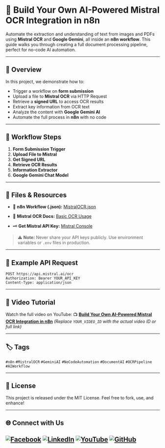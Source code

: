 # 🧠 Build Your Own AI-Powered Mistral OCR Integration in n8n

Automate the extraction and understanding of text from images and PDFs using **Mistral OCR** and **Google Gemini**, all inside an **n8n workflow**. This guide walks you through creating a full document processing pipeline, perfect for no-code AI automation.

---

## 🚀 Overview

In this project, we demonstrate how to:

* Trigger a workflow on **form submission**
* Upload a file to **Mistral OCR** via HTTP Request
* Retrieve a **signed URL** to access OCR results
* Extract key information from OCR text
* Analyze the content with **Google Gemini AI**
* Automate the full process in **n8n** with no code

---

## 🧩 Workflow Steps

1. **Form Submission Trigger**
2. **Upload File to Mistral**
3. **Get Signed URL**
4. **Retrieve OCR Results**
5. **Information Extractor**
6. **Google Gemini Chat Model**

---

## 📁 Files & Resources

* 🔗 **n8n Workflow (.json):**
  [MistralOCR.json](https://github.com/matinict/MyN8N/blob/main/MistralOCR.json)

* 📖 **Mistral OCR Docs:**
  [Basic OCR Usage](https://docs.mistral.ai/capabilities/OCR/basic_ocr/)

* 🗝️ **Get Mistral API Key:**
  [Mistral Console](https://console.mistral.ai/api-keys)

> ⚠️ **Note:** Never share your API keys publicly. Use environment variables or `.env` files in production.

---

## 🔧 Example API Request

```http
POST https://api.mistral.ai/ocr
Authorization: Bearer YOUR_API_KEY
Content-Type: application/json
```

---

## 🎥 Video Tutorial

Watch the full video on YouTube:
📺 **[Build Your Own AI-Powered Mistral OCR Integration in n8n](https://www.youtube.com/watch?v=w3qodnA0sL0)**
*(Replace `YOUR_VIDEO_ID` with the actual video ID or full link)*

---

## 🏷️ Tags

`#n8n` `#MistralOCR` `#GeminiAI` `#NoCodeAutomation` `#DocumentAI` `#OCRPipeline` `#AIWorkflow`

---

## 📌 License

This project is released under the MIT License.
Feel free to fork, use, and enhance!

---


## 🌐 Connect with Us

[![Facebook](https://img.shields.io/badge/Follow-Facebook-1877F2?logo=facebook&logoColor=white)](https://web.facebook.com/Playownai/)
[![LinkedIn](https://img.shields.io/badge/Follow-LinkedIn-0A66C2?logo=linkedin&logoColor=white)](https://www.linkedin.com/company/playownai)
[![YouTube](https://img.shields.io/badge/Subscribe-@PlayOwnAi-FF0000?logo=youtube&logoColor=white)](https://www.youtube.com/@PlayOwnAi)
[![GitHub](https://img.shields.io/badge/GitHub-MyN8N-181717?logo=github&logoColor=white)](https://github.com/matinict/MyN8N)
---


